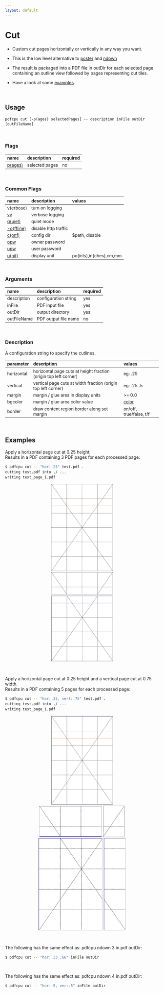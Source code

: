 ```yaml
---
layout: default
---
```


# Cut

* Custom cut pages horizontally or vertically in any way you want.

* This is the low level alternative to [poster](poster.md) and [ndown](ndown.md)

* The result is packaged into a PDF file in outDir for each selected page containing an outline view followed by pages representing cut tiles.

* Have a look at some [examples](#examples).

<br>

## Usage

```
pdfcpu cut [-p(ages) selectedPages] -- description inFile outDir [outFileName]
```

<br>

### Flags

| name                                         | description    | required
|:---------------------------------------------|:---------------|---------
| [p(ages)](../getting_started/page_selection) | selected pages | no

<br>

### Common Flags

| name                                            | description     | values
|:------------------------------------------------|:----------------|:-------
| [v(erbose)](../getting_started/common_flags.md) | turn on logging |
| [vv](../getting_started/common_flags.md)        | verbose logging |
| [q(uiet)](../getting_started/common_flags.md)   | quiet mode      |
| [-o(ffline)](../getting_started/common_flags.md)| disable http traffic |                                 | 
| [c(onf)](../getting_started/common_flags.md)    | config dir      | $path, disable
| [opw](../getting_started/common_flags.md)       | owner password  |
| [upw](../getting_started/common_flags.md)       | user password   |
| [u(nit)](../getting_started/common_flags.md)    | display unit    | po(ints),in(ches),cm,mm

<br>

### Arguments

| name         | description          | required
|:-------------|:---------------------|:--------
| description  | configuration string | yes
| inFile       | PDF input file       | yes
| outDir       | output directory     | yes
| outFileName  | PDF output file name | no

<br>

### Description

A configuration string to specify the cutlines.

| parameter            | description | values                                      
|:---------------------|:---------------|:-----------------------------
| horizontal           | horizontal page cuts at height fraction (origin top left corner) | eg: .25
| vertical             | vertical page cuts at width fraction (origin top left corner) | eg: .25 .5
| margin               | margin / glue area in display units | >= 0.0
| bgcolor              | margin / glue area color value | [color](../getting_started/color.md) 
| border               | draw content region border along set margin | on/off, true/false, t/f   

<br>

## Examples

Apply a horizontal page cut at 0.25 height.<br>
Results in a PDF containing 3 PDF pages for each processed page:
```sh
$ pdfcpu cut -- "hor:.25" test.pdf .
cutting test.pdf into ./ ...
writing test_page_1.pdf
```

<p align="center">
  <img style="border-color:silver" border="1" src="resources/cuta1.png" width="200"><br>
  <img style="border-color:silver" border="1" src="resources/cuta2.png" width="200"><br>
  <img style="border-color:silver" border="1" src="resources/cuta3.png" width="200">
</p>

<br>


 
Apply a horizontal page cut at 0.25 height and a vertical page cut at 0.75 width.<br>
Results in a PDF containing 5 pages for each processed page:
```sh
$ pdfcpu cut -- "hor:.25, vert:.75" test.pdf .
cutting test.pdf into ./ ...
writing test_page_1.pdf
```

<p align="center">
  <img style="border-color:silver" border="1" src="resources/cutb1.png" width="200"><br>
  <img style="border-color:silver" border="1" src="resources/cutb2.png" height="100">
  <img style="border-color:silver" border="1" src="resources/cutb3.png" height="100"><br>
  <img style="border-color:silver" border="1" src="resources/cutb4.png" height="300">
  <img style="border-color:silver" border="1" src="resources/cutb5.png" height="300">
</p>

<br>


The following has the same effect as: pdfcpu ndown 3 in.pdf outDir:
```sh
$ pdfcpu cut -- "hor:.33 .66" inFile outDir
````

<br>

The following has the same effect as: pdfcpu ndown 4 in.pdf outDir:
```sh
$ pdfcpu cut -- "hor:.5, ver:.5" inFile outDir
````

